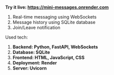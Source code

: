 **Try it live: https://mini-messages.onrender.com**

1. Real-time messaging using WebSockets
2. Message history using SQLite database
3. Join/Leave notification

Used tech:
1. **Backend: Python, FastAPI, WebSockets**
2. **Database: SQLite**
3. **Frontend: HTML, JavaScript, CSS**
4. **Deployment: Render**
5. **Server: Uvicorn**

